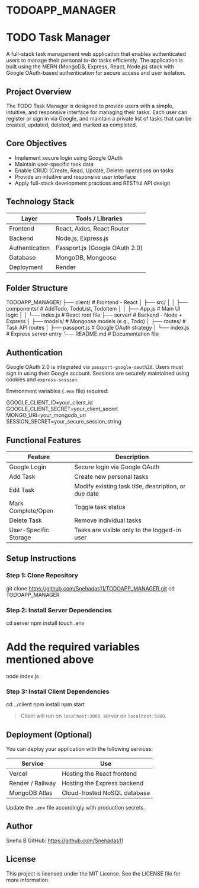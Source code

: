 # TODOAPP_MANAGER


# TODO Task Manager

A full-stack task management web application that enables authenticated users to manage their personal to-do tasks efficiently. The application is built using the MERN (MongoDB, Express, React, Node.js) stack with Google OAuth-based authentication for secure access and user isolation.

## Project Overview

The TODO Task Manager is designed to provide users with a simple, intuitive, and responsive interface for managing their tasks. Each user can register or sign in via Google, and maintain a private list of tasks that can be created, updated, deleted, and marked as completed.

## Core Objectives

- Implement secure login using Google OAuth
- Maintain user-specific task data
- Enable CRUD (Create, Read, Update, Delete) operations on tasks
- Provide an intuitive and responsive user interface
- Apply full-stack development practices and RESTful API design


## Technology Stack

| Layer          | Tools / Libraries                 |
|----------------|---------------------------------|
| Frontend       | React, Axios, React Router       |
| Backend        | Node.js, Express.js              |
| Authentication | Passport.js (Google OAuth 2.0)  |
| Database       | MongoDB, Mongoose                |
| Deployment     | Render                           | 

## Folder Structure


TODOAPP\_MANAGER/
├── client/                 # Frontend - React
│   ├── src/
│   │   ├── components/     # AddTodo, TodoList, TodoItem
│   │   ├── App.js          # Main UI logic
│   │   └── index.js        # React root file
├── server/                 # Backend - Node + Express
│   ├── models/             # Mongoose models (e.g., Todo)
│   ├── routes/             # Task API routes
│   ├── passport.js         # Google OAuth strategy
│   └── index.js            # Express server entry
└── README.md               # Documentation file


## Authentication

Google OAuth 2.0 is integrated via `passport-google-oauth20`. Users must sign in using their Google account. Sessions are securely maintained using cookies and `express-session`.

Environment variables (`.env` file) required:

GOOGLE\_CLIENT\_ID=your\_client\_id
GOOGLE\_CLIENT\_SECRET=your\_client\_secret
MONGO\_URI=your\_mongodb\_uri
SESSION\_SECRET=your\_secure\_session\_string


## Functional Features

| Feature                | Description                                                  |
|------------------------|--------------------------------------------------------------|
| Google Login           | Secure login via Google OAuth                                |
| Add Task               | Create new personal tasks                                    |
| Edit Task              | Modify existing task title, description, or due date         |
| Mark Complete/Open     | Toggle task status                                           |
| Delete Task            | Remove individual tasks                                      |
| User-Specific Storage  | Tasks are visible only to the logged-in user                 |



## Setup Instructions

### Step 1: Clone Repository

git clone https://github.com/Snehadas11/TODOAPP_MANAGER.git
cd TODOAPP_MANAGER

### Step 2: Install Server Dependencies


cd server
npm install
touch .env
# Add the required variables mentioned above
node index.js


### Step 3: Install Client Dependencies


cd ../client
npm install
npm start


> Client will run on `localhost:3000`, server on `localhost:5000`.



## Deployment (Optional)

You can deploy your application with the following services:

| Service          | Use                         |
| ---------------- | --------------------------- |
| Vercel           | Hosting the React frontend  |
| Render / Railway | Hosting the Express backend |
| MongoDB Atlas    | Cloud-hosted NoSQL database |

Update the `.env` file accordingly with production secrets.



## Author

Sneha B
GitHub: https://github.com/Snehadas11


## License

This project is licensed under the MIT License.
See the LICENSE file for more information.

